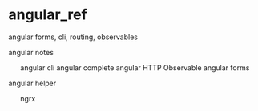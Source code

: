 # angular_ref
angular forms, cli, routing, observables 

angular notes
<ul>
 angular cli
 angular complete
 angular HTTP Observable
  angular forms
</ul>

angular helper
<ul>
 ngrx
</ul>
